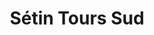 ---
title: "Sétin Tours Sud"
url: /chambray-les-tours/setin-tours-sud/
shop: matériel informatique
---
